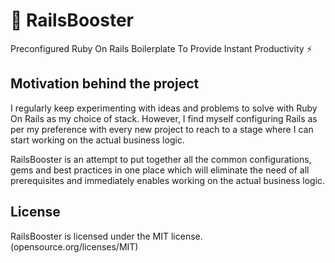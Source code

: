 # 🚀 RailsBooster
Preconfigured Ruby On Rails Boilerplate To Provide Instant Productivity ⚡️

## Motivation behind the project
I regularly keep experimenting with ideas and problems to solve with Ruby On Rails as my choice of stack. However, I find myself configuring Rails as per my preference with every new project to reach to a stage where I can start working on the actual business logic.

RailsBooster is an attempt to put together all the common configurations, gems and best practices in one place which will eliminate the need of all prerequisites and immediately enables working on the actual business logic.

## License
RailsBooster is licensed under the MIT license. (opensource.org/licenses/MIT)

